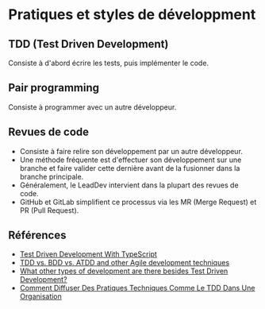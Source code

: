 # Pratiques et styles de développment

## TDD (Test Driven Development)

Consiste à d'abord écrire les tests, puis implémenter le code.

## Pair programming

Consiste à programmer avec un autre développeur.

## Revues de code

-   Consiste à faire relire son développement par un autre développeur.
-   Une méthode fréquente est d'effectuer son développement sur une branche et faire valider cette dernière avant de la fusionner dans la branche principale.
-   Généralement, le LeadDev intervient dans la plupart des revues de code.
-   GitHub et GitLab simplifient ce processus via les MR (Merge Request) et PR (Pull Request).

## Références

-   [Test Driven Development With TypeScript](https://dev.to/kalashin1/test-driven-development-with-typescript-1b0p)
-   [TDD vs. BDD vs. ATDD and other Agile development techniques](https://www.techtarget.com/searchsoftwarequality/tip/TDD-vs-BDD-vs-ATDD-and-other-Agile-development-techniques)
-   [What other types of development are there besides Test Driven Development?](https://www.reddit.com/r/learnprogramming/comments/cddbqk/what_other_types_of_development_are_there_besides/)
-   [Comment Diffuser Des Pratiques Techniques Comme Le TDD Dans Une Organisation](https://www.infoq.com/fr/articles/spread-technical-practices-organization/)
